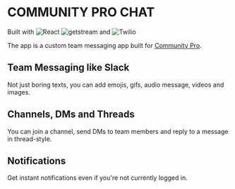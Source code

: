 # COMMUNITY PRO CHAT

Built with
![React](https://img.shields.io/badge/react-%2320232a.svg?style=for-the-badge&logo=react&logoColor=%2361DAFB) ![getstream](https://img.shields.io/badge/getstream-%20-white?style=for-the-badge) and ![Twilio](https://img.shields.io/badge/twilio-%20white?style=for-the-badge&logo=twilio&logoColor=%f22f46)

The app is a custom team messaging app built for [Community Pro](https://github.com/CommunityPro).

## Team Messaging like Slack

Not just boring texts, you can add emojis, gifs, audio message, videos and images.

## Channels, DMs and Threads

You can join a channel, send DMs to team members and reply to a message in thread-style.

## Notifications

Get instant notifications even if you're not currently logged in.
